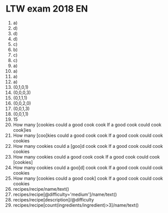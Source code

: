 # LTW exam 2018 EN

1. a)
2. d)
3. d)
4. d)
5. c)
6. b)
7. c)
8. c)
9. a)
10. a)
11. a)
12. a)
13. (0,1,0,1)
14. (0,0,0,3)
15. (0,1,1,1)
16. (0,0,2,0)
17. (0,0,1,3)
18. (0,0,1,1)
19. 15
20. How many [cookies could a good cook cook If a good cook could cook cook]ies
21. How many [coo]kies could a good cook cook If a good cook could cook cookies
22. How many cookies could a [goo]d cook cook If a good cook could cook cookies
23. How many cookies could a good cook cook If a good cook could cook [cookies]
24. How many cookies could a goo[d] cook cook If a good cook could cook cookies
25. How many [cookies could a good cook] cook If a good cook could cook cookies
29. recipes/recipe/name/text()
30. recipes/recipe[@difficulty='medium']/name/text()
31. recipes/recipe[description]/@difficulty
32. recipes/recipe[count(ingredients/ingredient)>3]/name/text()